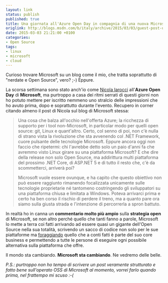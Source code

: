 ```yaml
---
layout: link
status: publish
published: true
title: Una giornata all'Azure Open Day in compagnia di una nuova Microsoft
origlink: http://blogs.msdn.com/b/italy/archive/2015/03/03/guest-post-una-giornata-all-azure-open-day-in-compagnia-di-una-nuova-microsoft.aspx
date: 2015-03-03 21:21:00 +0100
categories:
- Open Source
tags:
- linux
- microsoft
- cloud
---
```


Curioso trovare Microsoft su un blog come il mio, che tratta soprattutto di "nerdate e Open Source", vero? ;-) Eppure.

La scorsa settimana sono stato anch'io come [Nicola Iarocci](http://twitter.com/nicolaiarocci) all'**Azure Open Day** di **Microsoft**, ma purtroppo a casa dei ritmi serrati di questi giorni non ho potuto mettere per iscritto nemmeno uno stralcio delle impressioni che ho avuto prima, dopo e soprattutto durante l'evento. Recupero in corner citando almeno il post di Nicola sul blog di Microsoft stessa:

> Una cosa che balza all'occhio nell'offerta Azure; la ricchezza di supporto per i tool non-Microsoft, in particolar modo per quelli open source: git, Linux e quant'altro. Certo, col senno di poi, non c'è nulla di strano vista la rivoluzione che sta avvenendo col .NET Framework, cuore pulsante delle tecnologie Microsoft. Eppure ancora oggi non faccio che ripetermi: chi l'avrebbe detto solo un paio d'anni fa che avremmo visto Linux girare su una piattaforma Microsoft? E che dire della release non solo Open Source, ma addirittura multi piattaforma del prossimo .NET Core, di ASP.NET 5 e di tutto il resto che, c'è da scommetterci, arriverà poi?
>
> Microsoft vuole essere ovunque, e ha capito che questo obiettivo non può essere raggiunto rimanendo focalizzata unicamente sulle tecnologie proprietarie né tantomeno costringendo gli sviluppatori su una piattaforma chiusa e limitata a Windows. Poteva arrivarci prima e certo ha ben corso il rischio di perdere il treno, ma a quanto pare ora siamo sulla giusta strada e l'intenzione di percorrerla a spron battuto.

In realtà ho in canna un **commentario molto più ampio** sulla **strategia open** di Microsoft, se non altro perché quello che tanti fanno a parole, Microsoft lo mette a terra coi fatti arrivando ad essere quasi un gigante dell'Open Source nella sua totalità, scrivendo un sacco di codice non solo per le sue piattaforme ma [foraggiando](http://rcpmag.com/articles/2012/04/04/microsoft-credited-as-a-top-linux-kernel-contributor.aspx) quello che a conti fatti è parte del suo core business e permettendo a tutte le persone di eseguire ogni possibile alternativa sulla piattaforma che offre.

Il mondo sta cambiando. **Microsoft sta cambiando**. Ne vedremo delle belle.

_P.S.: purtroppo non ho tempo di scrivere un post veramente strutturato e fatto bene sull'operato OSS di Microsoft al momento, vorrei farlo quando prima, nel frattempo mi scuso :-(_
